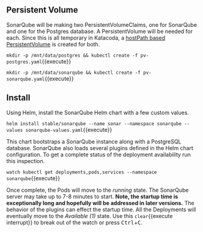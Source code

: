 ## Persistent Volume ##

SonarQube will be making two PersistentVolumeClaims, one for SonarQube and one for the Postgres database. A PersistentVolume will be needed for each. Since this is all temporary in Katacoda, a [hostPath based PersistentVolume](https://kubernetes.io/docs/tasks/configure-pod-container/configure-persistent-volume-storage/#create-a-persistentvolume) is created for both.

`mkdir -p /mnt/data/postgres && kubectl create -f pv-postgres.yaml`{{execute}}

`mkdir -p /mnt/data/sonarqube && kubectl create -f pv-sonarqube.yaml`{{execute}}

## Install ##

Using Helm, install the SonarQube Helm chart with a few custom values.

`helm install stable/sonarqube --name sonar --namespace sonarqube --values sonarqube-values.yaml`{{execute}}

This chart bootstraps a SonarQube instance along with a PostgreSQL database. SonarQube also loads several plugins defined in the Helm chart configuration. To get a complete status of the deployment availability run this inspection.

`watch kubectl get deployments,pods,services --namespace sonarqube`{{execute}}

Once complete, the Pods will move to the _running_ state. The SonarQube server may take up to 7-8 minutes to start. **Note, the startup time is exceptionally long and hopefully will be addressed in later versions.** The behavior of the plugins can effect the startup time. All the Deployments will eventually move to the _Available (1)_ state. Use this ```clear```{{execute interrupt}} to break out of the watch or press <kbd>Ctrl</kbd>+<kbd>C</kbd>.